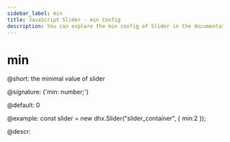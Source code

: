 ```yaml
---
sidebar_label: min
title: JavaScript Slider - min Config 
description: You can explore the min config of Slider in the documentation of the DHTMLX JavaScript UI library. Browse developer guides and API reference, try out code examples and live demos, and download a free 30-day evaluation version of DHTMLX Suite 7.
---
```


# min

@short: the minimal value of slider

@signature: {'min: number;'}

@default: 0

@example:
const slider = new dhx.Slider("slider_container", { 
    min:2
});

@descr:

[comment]: # (@related: slider/initializing_slider.md#configuration-properties slider/configuring_slider.md#minimal-and-maximal-values)
